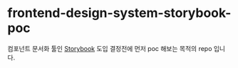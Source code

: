 # frontend-design-system-storybook-poc

컴포넌트 문서화 툴인 [Storybook](https://storybook.js.org/) 도입 결정전에 먼저 poc 해보는 목적의 repo 입니다.
